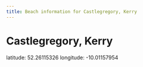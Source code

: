 ```yaml
---
title: Beach information for Castlegregory, Kerry
---
```

# Castlegregory, Kerry 

<div class="location-info">latitude: 52.26115326 longitude: -10.01157954</div>
<div></div>